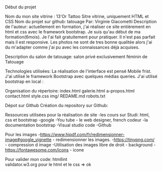 Début du projet

Nom du mon site vitrine : 13'Or Tattoo
Sitre vitrine, uniquement HTML et CSS
Nom du projet sur github: tatouage
Par: Virginie Giacometti
Description de l'auteur:
actuellement en formation, j'ai réaliser ce site entièrement en html et css avec le framework bootstrap. Je suis qu'au début de ma formation(6mois). Je l'ai fait gratuitement pour pratiquer. Il n'est pas parfait mais il est responsive. Les photos ne sont de tres bonne qualitée alors j'ai du m'adapter comme j'ai pu avec les connaissances déjà acquises.

Description du salon de tatouage:
salon privé exclusivement féminin de Tatouage

Technologies utilisées:
La réalisation de l'interface est pensé Mobile frist. J'ai utilisé le framework Bootstrap avec quelques médias queries. J'ai utilisé bootstrap en local :

<link href="bootstrap.min.css" rel="stylesheet">
  
<script src="jquery-3.6.0.min.js"></script>

<script src="bootstrap.bundle.min.js"></script>

<script src="script.js"></script>

<link rel="icon" type="image/png" href="favicon.png">

<script src="https://use.fontawesome.com/4c7b786387.js"></script>


Organisation du répertoire:
  index.html
  galerie.html
  a-propos.html
  contact.html
  style.css
  img/
  REDAME.md
  robots.txt


Dépot sur Github
Création du repository sur Github:


Ressources utilisées pour la réalisation de site
  -les cours sur Studi: html, css et bootstrap
  -google
  -You tube - le web designer, french codeur
  -la documentation bootstrap
  -Visual studio code
  -Github


Pour les images
  -https://www.hipdf.com/fr/redimensionner-image#google_vignette - redimensionner les images.
  -https://tinypng.com/  - compression d image
  -Utilisation des images libre de droit - background
  -https://fontawesome.com/icons - icone

Pour valider mon code:
  htmllint  
  validator.w3.org pour le html et le css => ok

